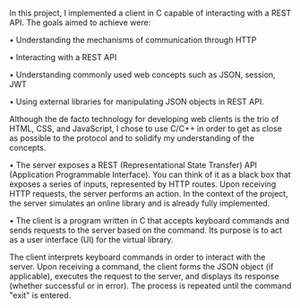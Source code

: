 In this project, I implemented a client in C capable of interacting with a REST API. The goals aimed to achieve were:

• Understanding the mechanisms of communication through HTTP

• Interacting with a REST API

• Understanding commonly used web concepts such as JSON, session, JWT

• Using external libraries for manipulating JSON objects in REST API.

Although the de facto technology for developing web clients is the trio of HTML, CSS, and JavaScript, I chose to use C/C++ in order to get as close as possible to the protocol and to solidify my understanding of the concepts.

• The server exposes a REST (Representational State Transfer) API (Application Programmable Interface). You can think of it as a black box that exposes a series of inputs, represented by HTTP routes. Upon receiving HTTP requests, the server performs an action. In the context of the project, the server simulates an online library and is already fully implemented.

• The client is a program written in C that accepts keyboard commands and sends requests to the server based on the command. Its purpose is to act as a user interface (UI) for the virtual library.

The client interprets keyboard commands in order to interact with the server. Upon receiving a command, the client forms the JSON object (if applicable), executes the request to the server, and displays its response (whether successful or in error). The process is repeated until the command "exit" is entered.
